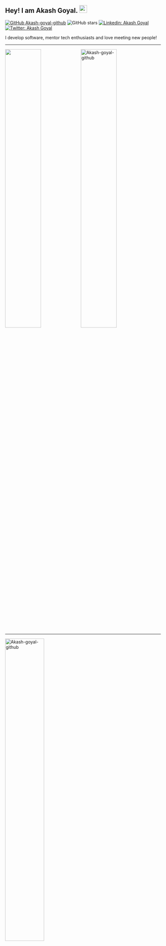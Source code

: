 ## Hey! I am Akash Goyal. <img src="https://media.giphy.com/media/hvRJCLFzcasrR4ia7z/giphy.gif" width="25px">

[![GitHub Akash-goyal-github](https://img.shields.io/github/followers/Akash-goyal-github?label=follow&style=social)](https://github.com/Akash-goyal-github)
![GitHub stars](https://img.shields.io/github/stars/Akash-goyal-github?style=social)
[![Linkedin: Akash Goyal](https://img.shields.io/badge/-Akash%20Goyal-blue?style=flat-square&logo=Linkedin&logoColor=white&link=https://www.linkedin.com/in/akashgoyal0401/)](https://www.linkedin.com/in/akashgoyal0401/)
[![Twitter: Akash Goyal](https://img.shields.io/twitter/follow/AkashGoyal0401?style=social)](https://twitter.com/AkashGoyal0401)

I develop software, mentor tech enthusiasts and love meeting new people!

<hr/>
<img align="left" width="48%" src='https://github-readme-stats.vercel.app/api?username=Akash-goyal-github&show_icons=true&theme=radical&count_private=true'/>
</p>
<img align="center" width="48%" src="https://github-readme-streak-stats.herokuapp.com?user=Akash-goyal-github&count_private=true&theme=radical" alt="Akash-goyal-github"/>
<hr>
 <img align="center" width="50%" src="https://github-readme-stats.vercel.app/api/top-langs/?username=Akash-goyal-github&count_private=true&theme=radical&layout=compact" alt="Akash-goyal-github" />
 <hr>

## Connect with me:<img src='https://raw.githubusercontent.com/ShahriarShafin/ShahriarShafin/main/Assets/handshake.gif' width="100px"></h3>

<!-- Actual text -->

You can find me on [![Twitter][1.2]][1], or on [![LinkedIn][2.2]][2].

<!-- Icons -->

[1.2]: http://i.imgur.com/wWzX9uB.png (twitter icon without padding)
[2.2]: https://raw.githubusercontent.com/MartinHeinz/MartinHeinz/master/linkedin-3-16.png (LinkedIn icon without padding)

<!-- Links to your social media accounts -->

[1]: https://twitter.com/AkashGoyal0401
[2]: https://www.linkedin.com/in/akashgoyal0401/


 
 
 ---
 
- 🔭 I’m currently working in software developement.
- 🌱 I’m currently learning.
- 📫 How to reach me: akashgoel2015@gmail.com.
- ⚡ Fun fact: Always ready to discuss new ideas :)


<!--
**Akash-goyal-github/Akash-goyal-github** is a ✨ _special_ ✨ repository because its `README.md` (this file) appears on your GitHub profile.

Here are some ideas to get you started:

- 🔭 I’m currently working on ...
- 🌱 I’m currently learning ...
- 👯 I’m looking to collaborate on ...
- 🤔 I’m looking for help with ...
- 💬 Ask me about ...
- 📫 How to reach me: ...
- 😄 Pronouns: ...
- ⚡ Fun fact: ...
-->
